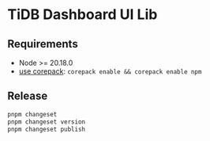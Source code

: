 # TiDB Dashboard UI Lib

## Requirements

- Node >= 20.18.0
- [use corepack](https://www.totaltypescript.com/how-to-use-corepack): `corepack enable && corepack enable npm`

## Release

```bash
pnpm changeset
pnpm changeset version
pnpm changeset publish
```
